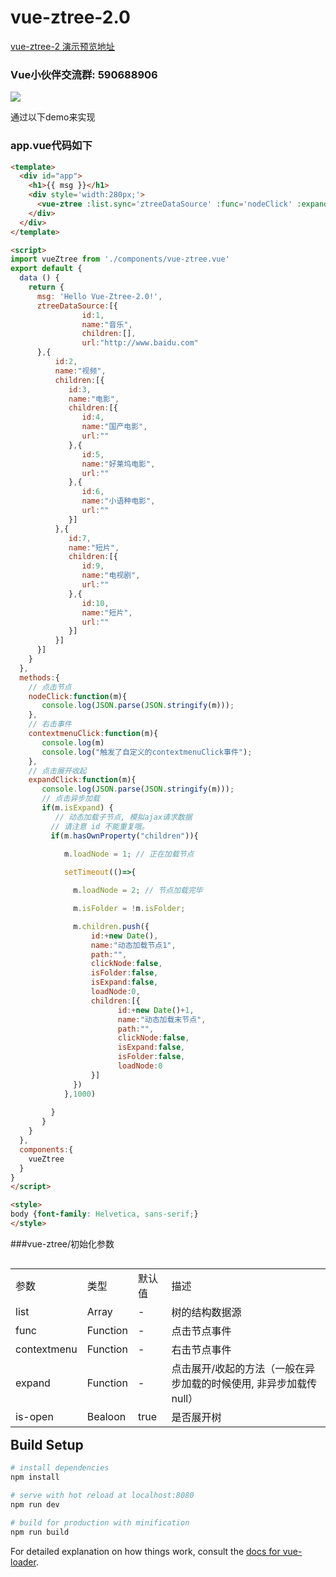 # vue-ztree-2.0

[vue-ztree-2 演示预览地址](https://lisiyizu.github.io/vue-ztree-2)

### Vue小伙伴交流群: 590688906

![](vue-ztree-2.0.png)

通过以下demo来实现

### app.vue代码如下

```html
<template>
  <div id="app">
    <h1>{{ msg }}</h1>
    <div style='width:280px;'>
      <vue-ztree :list.sync='ztreeDataSource' :func='nodeClick' :expand='expandClick' :contextmenu='contextmenuClick' :is-open='true'></vue-ztree>
    </div>
  </div>
</template>

<script>
import vueZtree from './components/vue-ztree.vue'
export default {
  data () {
    return {
      msg: 'Hello Vue-Ztree-2.0!',
      ztreeDataSource:[{
                id:1,
                name:"音乐",
                children:[],
                url:"http://www.baidu.com"
      },{
          id:2,
          name:"视频",
          children:[{
             id:3,
             name:"电影",
             children:[{
                id:4,
                name:"国产电影",
                url:""
             },{
                id:5,
                name:"好莱坞电影",
                url:""
             },{
                id:6,
                name:"小语种电影",
                url:""
             }]
          },{
             id:7,
             name:"短片",
             children:[{
                id:9,
                name:"电视剧",
                url:""
             },{
                id:10,
                name:"短片",
                url:""
             }]
          }]
      }]
    }
  },
  methods:{
    // 点击节点
    nodeClick:function(m){
       console.log(JSON.parse(JSON.stringify(m)));
    },
    // 右击事件
    contextmenuClick:function(m){
       console.log(m)
       console.log("触发了自定义的contextmenuClick事件");
    },
    // 点击展开收起
    expandClick:function(m){
       console.log(JSON.parse(JSON.stringify(m)));
       // 点击异步加载
       if(m.isExpand) {
          // 动态加载子节点, 模拟ajax请求数据
         // 请注意 id 不能重复哦。
         if(m.hasOwnProperty("children")){
            
            m.loadNode = 1; // 正在加载节点

            setTimeout(()=>{

              m.loadNode = 2; // 节点加载完毕

              m.isFolder = !m.isFolder; 

              m.children.push({
                  id:+new Date(),
                  name:"动态加载节点1",
                  path:"",
                  clickNode:false,
                  isFolder:false,
                  isExpand:false,
                  loadNode:0,
                  children:[{
                        id:+new Date()+1,
                        name:"动态加载末节点",
                        path:"",
                        clickNode:false,
                        isExpand:false,
                        isFolder:false,
                        loadNode:0
                  }]
              })
            },1000)
            
         }
       }
    }
  },
  components:{
    vueZtree
  }
}
</script>

<style>
body {font-family: Helvetica, sans-serif;}
</style>

```

###vue-ztree/初始化参数
<table  border="0" align="left">
	<tbody>
		<tr>
			<td >参数</td>
			<td >类型</td>
			<td >默认值</td>
			<td >描述</td>
		</tr>
		<tr>
			<td >list</td>
			<td >Array</td>
			<td >-</td>
			<td >树的结构数据源</td>
		</tr>
		<tr>
			<td >func</td>
			<td >Function</td>
			<td >-</td>
			<td >点击节点事件</td>
		</tr>
    <tr>
      <td >contextmenu</td>
      <td >Function</td>
      <td >-</td>
      <td >右击节点事件</td>
    </tr>
    <tr>
      <td >expand</td>
      <td >Function</td>
      <td >-</td>
      <td >点击展开/收起的方法（一般在异步加载的时候使用, 非异步加载传null）</td>
    </tr>
		<tr>
			<td >is-open</td>
			<td >Bealoon</td>
			<td >true</td>
			<td >是否展开树</td>
		</tr>
	</tbody>
</table>


## Build Setup

``` bash
# install dependencies
npm install

# serve with hot reload at localhost:8080
npm run dev

# build for production with minification
npm run build
```

For detailed explanation on how things work, consult the [docs for vue-loader](http://vuejs.github.io/vue-loader).

